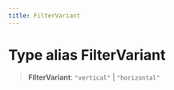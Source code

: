 ```yaml
---
title: FilterVariant
---
```


# Type alias FilterVariant

> **FilterVariant**: `"vertical"` \| `"horizontal"`
